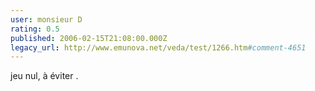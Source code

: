 ```yaml
---
user: monsieur D
rating: 0.5
published: 2006-02-15T21:08:00.000Z
legacy_url: http://www.emunova.net/veda/test/1266.htm#comment-4651
---
```

jeu nul, à éviter .